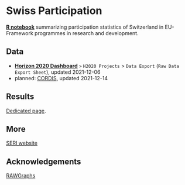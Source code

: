 
<!-- README.md is generated from README.Rmd. Please edit that file -->

# Swiss Participation

<!-- badges: start -->
<!-- badges: end -->

[**R notebook**](Rmd/swiss-participation.Rmd) summarizing participation
statistics of Switzerland in EU-Framework programmes in research and
development.

## Data

-   [**Horizon 2020 Dashboard**](https://webgate.ec.europa.eu/dashboard)
    `>` `H2020 Projects` &gt; `Data Export` (`Raw Data Export Sheet`),
    updated 2021-12-06
-   planned:
    [CORDIS](https://data.europa.eu/data/datasets/cordish2020projects?locale=en),
    updated 2021-12-14

## Results

[Dedicated page](https://zambujo.github.io/swissparticipation).

## More

[SERI
website](https://www.sbfi.admin.ch/sbfi/en/home/research-and-innovation/international-cooperation-r-and-i/eu-framework-programmes-for-research/horizon-2020/ch-status-horizon-2020.html)

## Acknowledgements

[RAWGraphs](https://rawgraphs.io/)
